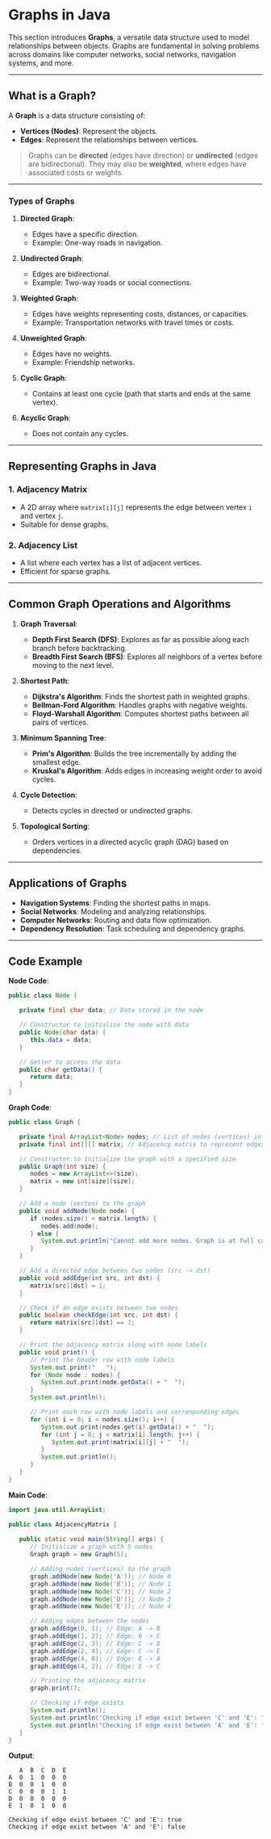 # Graphs in Java

This section introduces **Graphs**, a versatile data structure used to model relationships between objects. Graphs are fundamental in solving problems across domains like computer networks, social networks, navigation systems, and more.

---

## What is a Graph?

A **Graph** is a data structure consisting of:
- **Vertices (Nodes)**: Represent the objects.
- **Edges**: Represent the relationships between vertices.

> Graphs can be **directed** (edges have direction) or **undirected** (edges are bidirectional). They may also be **weighted**, where edges have associated costs or weights.

---

### Types of Graphs

1. **Directed Graph**:
    - Edges have a specific direction.
    - Example: One-way roads in navigation.

2. **Undirected Graph**:
    - Edges are bidirectional.
    - Example: Two-way roads or social connections.

3. **Weighted Graph**:
    - Edges have weights representing costs, distances, or capacities.
    - Example: Transportation networks with travel times or costs.

4. **Unweighted Graph**:
    - Edges have no weights.
    - Example: Friendship networks.

5. **Cyclic Graph**:
    - Contains at least one cycle (path that starts and ends at the same vertex).

6. **Acyclic Graph**:
    - Does not contain any cycles.

---

## Representing Graphs in Java

### 1. **Adjacency Matrix**
- A 2D array where `matrix[i][j]` represents the edge between vertex `i` and vertex `j`.
- Suitable for dense graphs.

### 2. **Adjacency List**
- A list where each vertex has a list of adjacent vertices.
- Efficient for sparse graphs.

---

## Common Graph Operations and Algorithms

1. **Graph Traversal**:
    - **Depth First Search (DFS)**: Explores as far as possible along each branch before backtracking.
    - **Breadth First Search (BFS)**: Explores all neighbors of a vertex before moving to the next level.

2. **Shortest Path**:
    - **Dijkstra's Algorithm**: Finds the shortest path in weighted graphs.
    - **Bellman-Ford Algorithm**: Handles graphs with negative weights.
    - **Floyd-Warshall Algorithm**: Computes shortest paths between all pairs of vertices.

3. **Minimum Spanning Tree**:
    - **Prim's Algorithm**: Builds the tree incrementally by adding the smallest edge.
    - **Kruskal's Algorithm**: Adds edges in increasing weight order to avoid cycles.

4. **Cycle Detection**:
    - Detects cycles in directed or undirected graphs.

5. **Topological Sorting**:
    - Orders vertices in a directed acyclic graph (DAG) based on dependencies.

---

## Applications of Graphs

- **Navigation Systems**: Finding the shortest paths in maps.
- **Social Networks**: Modeling and analyzing relationships.
- **Computer Networks**: Routing and data flow optimization.
- **Dependency Resolution**: Task scheduling and dependency graphs.

---

## Code Example

**Node Code**:
```java
public class Node {

   private final char data; // Data stored in the node

   // Constructor to initialize the node with data
   public Node(char data) {
      this.data = data;
   }

   // Getter to access the data
   public char getData() {
      return data;
   }
}
```

**Graph Code**:
```java
public class Graph {

   private final ArrayList<Node> nodes; // List of nodes (vertices) in the graph
   private final int[][] matrix; // Adjacency matrix to represent edges

   // Constructor to initialize the graph with a specified size
   public Graph(int size) {
      nodes = new ArrayList<>(size);
      matrix = new int[size][size];
   }

   // Add a node (vertex) to the graph
   public void addNode(Node node) {
      if (nodes.size() < matrix.length) {
         nodes.add(node);
      } else {
         System.out.println("Cannot add more nodes. Graph is at full capacity.");
      }
   }

   // Add a directed edge between two nodes (src -> dst)
   public void addEdge(int src, int dst) {
      matrix[src][dst] = 1;
   }

   // Check if an edge exists between two nodes
   public boolean checkEdge(int src, int dst) {
      return matrix[src][dst] == 1;
   }

   // Print the adjacency matrix along with node labels
   public void print() {
      // Print the header row with node labels
      System.out.print("   ");
      for (Node node : nodes) {
         System.out.print(node.getData() + "  ");
      }
      System.out.println();

      // Print each row with node labels and corresponding edges
      for (int i = 0; i < nodes.size(); i++) {
         System.out.print(nodes.get(i).getData() + "  ");
         for (int j = 0; j < matrix[i].length; j++) {
            System.out.print(matrix[i][j] + "  ");
         }
         System.out.println();
      }
   }
}
```

**Main Code**:
```java
import java.util.ArrayList;

public class AdjacencyMatrix {
    
   public static void main(String[] args) {
      // Initialize a graph with 5 nodes
      Graph graph = new Graph(5);

      // Adding nodes (vertices) to the graph
      graph.addNode(new Node('A')); // Node 0
      graph.addNode(new Node('B')); // Node 1
      graph.addNode(new Node('C')); // Node 2
      graph.addNode(new Node('D')); // Node 3
      graph.addNode(new Node('E')); // Node 4

      // Adding edges between the nodes
      graph.addEdge(0, 1); // Edge: A -> B
      graph.addEdge(1, 2); // Edge: B -> C
      graph.addEdge(2, 3); // Edge: C -> D
      graph.addEdge(2, 4); // Edge: C -> E
      graph.addEdge(4, 0); // Edge: E -> A
      graph.addEdge(4, 2); // Edge: E -> C

      // Printing the adjacency matrix
      graph.print();

      // Checking if edge exists
      System.out.println();
      System.out.println("Checking if edge exist between 'C' and 'E': " + graph.checkEdge(2, 4));
      System.out.println("Checking if edge exist between 'A' and 'E': " + graph.checkEdge(0, 4));
   }
}
```

**Output**:
```text
   A  B  C  D  E  
A  0  1  0  0  0  
B  0  0  1  0  0  
C  0  0  0  1  1  
D  0  0  0  0  0  
E  1  0  1  0  0  

Checking if edge exist between 'C' and 'E': true
Checking if edge exist between 'A' and 'E': false 
```